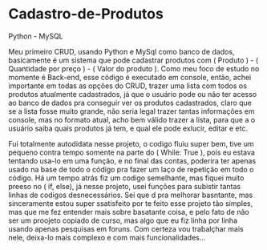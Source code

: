 # Cadastro-de-Produtos
 Python - MySQL

Meu primeiro CRUD, usando Python e MySql como banco de dados, basicamente é um sistema que pode cadastrar produtos com ( Produto ) - ( Quantidade por preço ) - ( Valor do produto ). Como meu foco de estudo no momente é Back-end, esse código é executado em console, então, achei importante em todas as opções do CRUD, trazer uma lista com todos os produtos atualmente cadastrados, já que o usuário pode ou não ter acesso ao banco de dados pra conseguir ver os produtos cadastrados, claro que se a lista fosse muito grande, não seria legal trazer tantas informações em console, mas no formato atual, acho bem válido trazer a lista, para que a o usuário saiba quais produtos já tem, e qual ele pode exlucir, editar e etc.

Fui totalmente autodidata nesse projeto, o codigo fluiu super bem, tive um pequeno contra tempo somente na parte do ( While: True ), pois eu estava tentando usa-lo em uma função, e no final das contas, poderira ter apenas usado na base de todo o código pra fazer um laço de repetição em todo o código. Há um tempo atrás fiz um codigo semelhante, mas fiquei muito preeso no ( if, else), já nesse projeto, usei funções para subistir tantas linhas de codigos desnecessários. Sei que d pra melhorar basntante, mas sinceramente estou super ssatisfeito por te feito esse projeto tão simples, mas que me fez entender mais sobre basatante coisa, e pelo fato de não ser um proojeto copiado de curso, mas algo que eu fiz linha por linha usando apenas pesquisas em foruns. Com certeza vou trabalçhar mais nele, deixa-lo mais complexo e com mais funcionalidades... 
